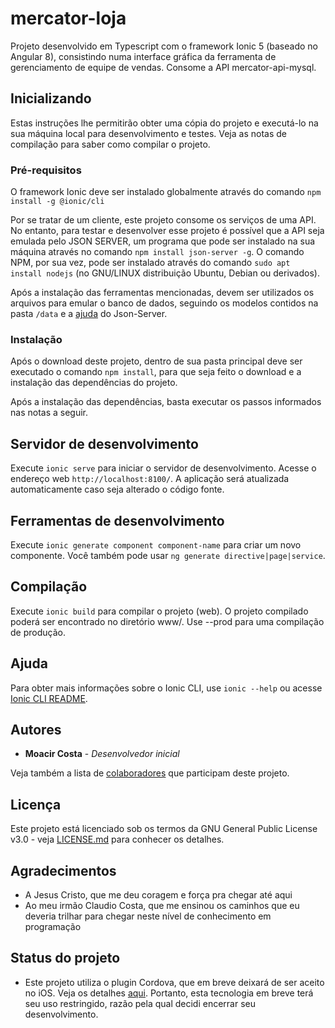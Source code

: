 # mercator-loja

Projeto desenvolvido em Typescript com o framework Ionic 5 (baseado no Angular 8), consistindo numa interface gráfica da ferramenta de gerenciamento de equipe de vendas. Consome a API mercator-api-mysql.

## Inicializando

Estas instruções lhe permitirão obter uma cópia do projeto e executá-lo na sua máquina local para desenvolvimento e testes. Veja as notas de compilação para saber como compilar o projeto.

### Pré-requisitos

O framework Ionic deve ser instalado globalmente através do comando `npm install -g @ionic/cli`

Por se tratar de um cliente, este projeto consome os serviços de uma API. No entanto, para testar e desenvolver esse projeto é possível que a API seja emulada pelo JSON SERVER, um programa que pode ser instalado na sua máquina através no comando `npm install json-server -g`. O comando NPM, por sua vez, pode ser instalado através do comando `sudo apt install nodejs` (no GNU/LINUX distribuição Ubuntu, Debian ou derivados).

Após a instalação das ferramentas mencionadas, devem ser utilizados os arquivos para emular o banco de dados, seguindo os modelos contidos na pasta `/data` e a [ajuda](https://github.com/typicode/json-server/blob/master/README.md) do Json-Server.


### Instalação

Após o download deste projeto, dentro de sua pasta principal deve ser executado o comando `npm install`, para que seja feito o download e a instalação das dependências do projeto.

Após a instalação das dependências, basta executar os passos informados nas notas a seguir.

## Servidor de desenvolvimento

Execute `ionic serve` para iniciar o servidor de desenvolvimento. Acesse o endereço web `http://localhost:8100/`. A aplicação será atualizada automaticamente caso seja alterado o código fonte.

## Ferramentas de desenvolvimento

Execute `ionic generate component component-name` para criar um novo componente. Você também pode usar `ng generate directive|page|service`.

## Compilação

Execute `ionic build` para compilar o projeto (web). O projeto compilado poderá ser encontrado no diretório www/. Use --prod para uma compilação de produção.

## Ajuda

Para obter mais informações sobre o Ionic CLI, use `ionic --help` ou acesse [Ionic CLI README](https://github.com/ionic-team/ionic-cli/blob/develop/README.md).

## Autores

* **Moacir Costa** - *Desenvolvedor inicial*

Veja também a lista de [colaboradores](https://github.com/moacircostajr/cjm-gestor-client/graphs/contributors) que participam deste projeto.

## Licença

Este projeto está licenciado sob os termos da GNU General Public License v3.0 - veja [LICENSE.md](https://github.com/moacircostajr/cjm-gestor-client/blob/master/LICENSE) para conhecer os detalhes.

## Agradecimentos

* A Jesus Cristo, que me deu coragem e força pra chegar até aqui
* Ao meu irmão Claudio Costa, que me ensinou os caminhos que eu deveria trilhar para chegar neste nível de conhecimento em programação

## Status do projeto

* Este projeto utiliza o plugin Cordova, que em breve deixará de ser aceito no iOS. Veja os detalhes [aqui](https://github.com/ionic-team/capacitor/issues/1912). Portanto, esta tecnologia em breve terá seu uso restringido, razão pela qual decidi encerrar seu desenvolvimento.
